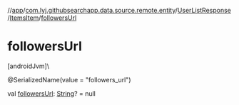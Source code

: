 //[app](../../../../index.md)/[com.lyj.githubsearchapp.data.source.remote.entity](../../index.md)/[UserListResponse](../index.md)/[ItemsItem](index.md)/[followersUrl](followers-url.md)

# followersUrl

[androidJvm]\

@SerializedName(value = "followers_url")

val [followersUrl](followers-url.md): [String](https://kotlinlang.org/api/latest/jvm/stdlib/kotlin/-string/index.html)? = null
